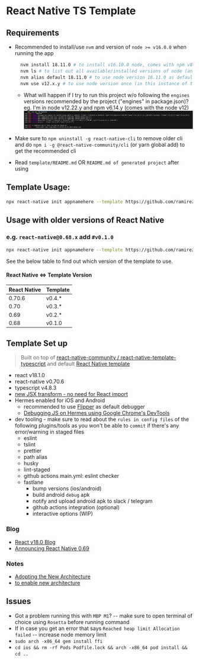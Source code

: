 # React Native TS Template

## Requirements
- Recommended to install/use `nvm` and version of `node >= v16.0.0` when running the app
  ```bash
    nvm install 18.11.0 # to install v16.10.0 node, comes with npm v8.19.2
    nvm ls # to list out all available/installed versions of node (and see what's currently in use / default)
    nvm alias default 18.11.0 # to use node version 18.11.0 as default in ANY instance of terminal
    nvm use v12.x.y # to use node version once (in this instance of terminal only)
  ```
  - What will happen if I try to run this project w/o following the `engines` versions recommended by the project ("engines" in package.json)? eg. I'm in node v12.22.y and npm v6.14.y (comes with the node v12)
  ![engines_error.png](/assets/engines_error.png)

- Make sure to `npm uninstall -g react-native-cli` to remove older cli and do `npm i -g @react-native-community/cli` (or yarn global add) to get the recommended cli
- Read `template/README.md` OR `README.md of generated project` after using

## Template Usage:

```sh
npx react-native init appnamehere --template https://github.com/ramirezjag00/react-native-ts-template.git 
```

## Usage with older versions of React Native

### e.g. `react-native@0.68.x` add `#v0.1.0`

```sh
npx react-native init appnamehere --template https://github.com/ramirezjag00/react-native-ts-template.git#v0.1.0
```

See the below table to find out which version of the template to use.

#### React Native <=> Template Version

| React Native | Template |
| ------------ | -------- |
| 0.70.6       | v0.4.\*  |
| 0.70         | v0.3.\*  |
| 0.69         | v0.2.\*  |
| 0.68         | v0.1.0  |

## Template Set up
> Built on top of [react-native-community / react-native-template-typescript](https://github.com/react-native-community/react-native-template-typescript) and default [React Native template](https://github.com/facebook/react-native/tree/main/template)
- react v18.1.0
- react-native v0.70.6
- typescript v4.8.3
- [new JSX transform - no need for React import](https://reactjs.org/blog/2020/09/22/introducing-the-new-jsx-transform.html)
- Hermes enabled for iOS and Android
  - recommended to use [Flipper](https://www.youtube.com/watch?v=7R8Gc8oTZVw) as default debugger
  - [Debugging JS on Hermes using Google Chrome's DevTools](https://reactnative.dev/docs/hermes/#debugging-js-on-hermes-using-google-chromes-devtools)
- dev tooling - make sure to read about the `rules in config files` of the following plugins/tools as you won't be able to `commit` if there's any error/warning in staged files
  - eslint
  - tslint
  - prettier
  - path alias
  - husky
  - lint-staged
  - github actions main.yml: eslint checker
  - fastlane
    - bump versions (ios/android)
    - build android `debug` apk
    - notify and upload android apk to slack / telegram
    - github actions integration (optional)
    - interactive options (WIP)

### Blog
- [React v18.0 Blog](https://reactjs.org/blog/2022/03/29/react-v18.html)
- [Announcing React Native 0.69](https://reactnative.dev/blog/2022/06/21/version-069)

### Notes
- [Adopting the New Architecture](https://reactnative.dev/docs/new-architecture-intro)
- [to enable new architecture](https://reactnative.dev/blog/2022/03/15/an-update-on-the-new-architecture-rollout#the-new-architecture-template)

## Issues
- Got a problem running this with `MBP M1`? -- make sure to open terminal of choice using `Rosetta` before running command
- If in case you get an error that says `Reached heap limit Allocation failed` -- increase node memory limit
- `sudo arch -x86_64 gem install ffi`
- `cd ios && rm -rf Pods Podfile.lock && arch -x86_64 pod install && cd ..`